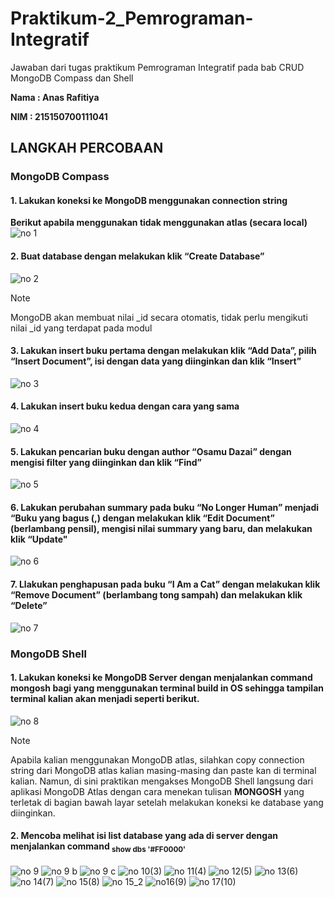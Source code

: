 # Praktikum-2_Pemrograman-Integratif
Jawaban dari tugas praktikum Pemrograman Integratif pada bab CRUD MongoDB Compass dan Shell

**Nama  : Anas Rafitiya**

**NIM   : 215150700111041**

## LANGKAH PERCOBAAN
### MongoDB Compass
#### 1. Lakukan koneksi ke MongoDB menggunakan connection string 
**Berikut apabila menggunakan tidak menggunakan atlas (secara local)**
![no 1](https://github.com/anasRafitiya/Praktikum-2_Pemrograman-Integratif/assets/125624764/1d4b44fa-06f5-44ac-bbf8-9fbd66c34f2f)

#### 2. Buat database dengan melakukan klik “Create Database”
![no 2](https://github.com/anasRafitiya/Praktikum-2_Pemrograman-Integratif/assets/125624764/31758010-9a4f-4d49-8c92-a6d25451c680)
> [!NOTE]
> MongoDB akan membuat nilai _id secara otomatis, tidak perlu mengikuti nilai _id yang terdapat pada modul

#### 3. Lakukan insert buku pertama dengan melakukan klik “Add Data”, pilih “Insert Document”, isi dengan data yang diinginkan dan klik “Insert”
![no 3](https://github.com/anasRafitiya/Praktikum-2_Pemrograman-Integratif/assets/125624764/7499af48-e610-4ff4-8c2d-bb61f9059349)

#### 4. Lakukan insert buku kedua dengan cara yang sama
![no 4](https://github.com/anasRafitiya/Praktikum-2_Pemrograman-Integratif/assets/125624764/cdcb164c-ded7-4bd1-970c-e8406cb0bcee)

#### 5. Lakukan pencarian buku dengan author “Osamu Dazai” dengan mengisi filter yang diinginkan dan klik “Find”
![no 5](https://github.com/anasRafitiya/Praktikum-2_Pemrograman-Integratif/assets/125624764/a26b83f9-4e84-4f11-8919-a40d91658bfe)

#### 6. Lakukan perubahan summary pada buku “No Longer Human” menjadi “Buku yang bagus (<NAMA>,<NIM>) dengan melakukan klik “Edit Document” (berlambang pensil), mengisi nilai summary yang baru, dan melakukan klik “Update"
![no 6](https://github.com/anasRafitiya/Praktikum-2_Pemrograman-Integratif/assets/125624764/e5e1ae2c-5303-4b5a-9e4b-a9795d6b11ae)

#### 7. Llakukan penghapusan pada buku “I Am a Cat” dengan melakukan klik “Remove Document” (berlambang tong sampah) dan melakukan klik “Delete”
![no 7](https://github.com/anasRafitiya/Praktikum-2_Pemrograman-Integratif/assets/125624764/a849dc16-b139-466b-99d0-1fa66e4b9db3)

### MongoDB Shell
#### 1. Lakukan koneksi ke MongoDB Server dengan menjalankan command mongosh bagi yang menggunakan terminal build in OS sehingga tampilan terminal kalian akan menjadi seperti berikut.
![no 8](https://github.com/anasRafitiya/Praktikum-2_Pemrograman-Integratif/assets/125624764/ef37c39e-aed2-42ac-8c11-dc7ac3909052)
> [!NOTE]
> Apabila kalian menggunakan MongoDB atlas, silahkan copy connection string dari MongoDB atlas kalian masing-masing dan paste kan di terminal kalian. Namun, di sini praktikan mengakses MongoDB Shell langsung dari aplikasi MongoDB Atlas dengan cara menekan tulisan **MONGOSH** yang terletak di bagian bawah layar setelah melakukan koneksi ke database yang diinginkan.

#### 2. Mencoba melihat isi list database yang ada di server dengan menjalankan command <sub>show dbs '#FF0000'</sub>
![no 9](https://github.com/anasRafitiya/Praktikum-2_Pemrograman-Integratif/assets/125624764/ab02a699-9344-44a8-9484-019de74b6579)
![no 9 b](https://github.com/anasRafitiya/Praktikum-2_Pemrograman-Integratif/assets/125624764/207a1c6f-8ed9-40f7-a1d1-8aa382fa0168)
![no 9 c](https://github.com/anasRafitiya/Praktikum-2_Pemrograman-Integratif/assets/125624764/c8522563-c180-470e-9148-5ee55ab4cbe4)
![no 10(3)](https://github.com/anasRafitiya/Praktikum-2_Pemrograman-Integratif/assets/125624764/2ced3518-1651-43b0-a993-4e2849261cbb)
![no 11(4)](https://github.com/anasRafitiya/Praktikum-2_Pemrograman-Integratif/assets/125624764/a4211e93-33c6-4c5a-b4f1-4dbdb9828be4)
![no 12(5)](https://github.com/anasRafitiya/Praktikum-2_Pemrograman-Integratif/assets/125624764/42160d8d-c5a6-4ef4-b2a9-821e935f3c92)
![no 13(6)](https://github.com/anasRafitiya/Praktikum-2_Pemrograman-Integratif/assets/125624764/f68e4610-5ddd-4836-99d2-e7db07945e85)
![no 14(7)](https://github.com/anasRafitiya/Praktikum-2_Pemrograman-Integratif/assets/125624764/a309e6cd-d602-43fd-bb9b-9a9807cf6e0f)
![no 15(8)](https://github.com/anasRafitiya/Praktikum-2_Pemrograman-Integratif/assets/125624764/81cc2bef-1a00-4444-8f5d-a6db996bb5e6)
![no 15_2](https://github.com/anasRafitiya/Praktikum-2_Pemrograman-Integratif/assets/125624764/c0d2153c-1ddc-44d6-885b-a55f7f1c7ea3)
![no16(9)](https://github.com/anasRafitiya/Praktikum-2_Pemrograman-Integratif/assets/125624764/b7597649-e3ca-4105-be42-97b4a074e8de)
![no 17(10)](https://github.com/anasRafitiya/Praktikum-2_Pemrograman-Integratif/assets/125624764/f205a88f-5a6b-45dc-87aa-3e59f14db23c)

